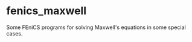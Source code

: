 fenics_maxwell
==============

Some FEniCS programs for solving Maxwell's equations in some special cases. 
